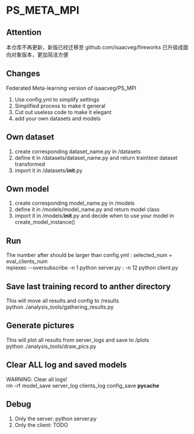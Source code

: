 # PS_META_MPI

## Attention   
本仓库不再更新，新版已经迁移至 github.com/isaacveg/fireworks
已升级成面向对象版本，更加简洁方便

## Changes  
Federated Meta-learning version of isaacveg/PS_MPI   
1. Use config.yml to simplify settings  
2. Simplified process to make it general  
3. Cut out useless code to make it elegant  
4. add your own datasets and models  

## Own dataset  
1. create corresponding dataset_name.py in /datasets  
2. define it in /datasets/dataset_name.py and return train\test dataset transformed  
3. import it in /datasets/__init__.py


## Own model
1. create corresponding model_name.py in /models  
2. define it in /models/model_name.py and return model class 
3. import it in /models/__init__.py and decide when to use your model in create_model_instance()


## Run
The number after should be larger than config.yml : selected_num + eval_clients_num  
mpiexec --oversubscribe -n 1 python server.py : -n 12 python client.py  


## Save last training record to anther directory 
This will move all results and config to /results  
python ./analysis_tools/gathering_results.py


## Generate pictures  
This will plot all results from server_logs and save to /plots  
python ./analysis_tools/draw_pics.py


## Clear ALL log and saved models  
WARNING: Clear all logs!  
rm -rf model_save server_log clients_log config_save  __pycache__ 


## Debug
1. Only the server:
python server.py
2. Only the client:
TODO

## 